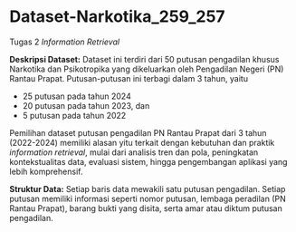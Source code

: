 # Dataset-Narkotika_259_257
Tugas 2 _Information Retrieval_

**Deskripsi Dataset:**
Dataset ini terdiri dari 50 putusan pengadilan khusus Narkotika dan Psikotropika yang dikeluarkan oleh Pengadilan Negeri (PN) Rantau Prapat. 
Putusan-putusan ini terbagi dalam 3 tahun, yaitu 
- 25 putusan pada tahun 2024
- 20 putusan pada tahun 2023, dan
- 5 putusan pada tahun 2022

Pemilihan dataset putusan pengadilan PN Rantau Prapat dari 3 tahun (2022-2024) memiliki alasan yitu terkait dengan kebutuhan dan praktik _information retrieval_, 
mulai dari analisis tren dan pola, peningkatan kontekstualitas data, evaluasi sistem, hingga pengembangan aplikasi yang lebih komprehensif.

**Struktur Data:**
Setiap baris data mewakili satu putusan pengadilan. Setiap putusan memiliki informasi seperti nomor putusan, lembaga peradilan (PN Rantau Prapat), 
barang bukti yang disita, serta amar atau diktum putusan pengadilan.
